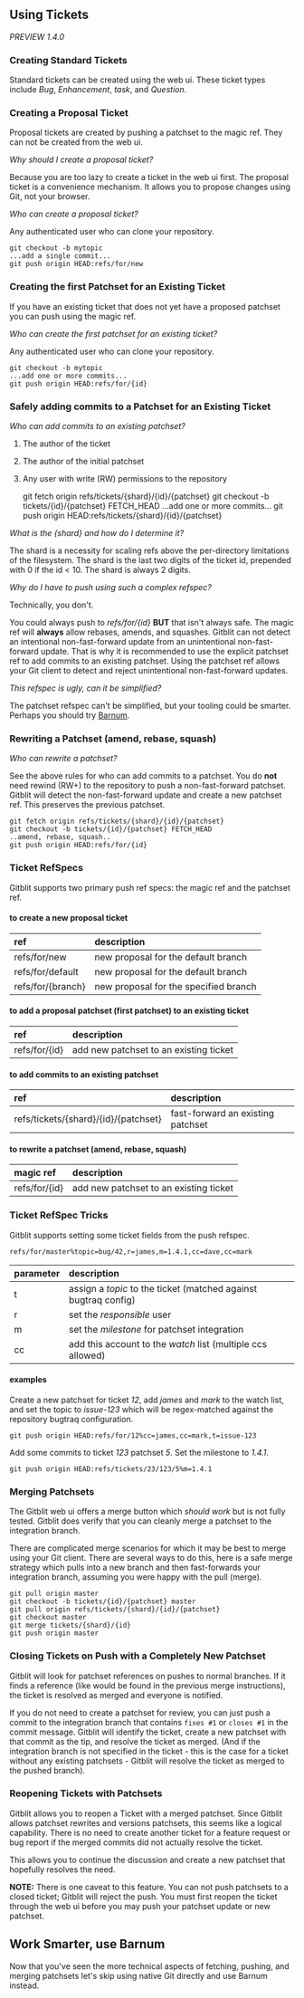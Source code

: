 ## Using Tickets

*PREVIEW 1.4.0*

### Creating Standard Tickets

Standard tickets can be created using the web ui.  These ticket types include *Bug*, *Enhancement*, *task*, and *Question*.

### Creating a Proposal Ticket

Proposal tickets are created by pushing a patchset to the magic ref.  They can not be created from the web ui.

*Why should I create a proposal ticket?*

Because you are too lazy to create a ticket in the web ui first.  The proposal ticket is a convenience mechanism.  It allows you to propose changes using Git, not your browser.

*Who can create a proposal ticket?*

Any authenticated user who can clone your repository.

    git checkout -b mytopic
    ...add a single commit...
    git push origin HEAD:refs/for/new

### Creating the first Patchset for an Existing Ticket

If you have an existing ticket that does not yet have a proposed patchset you can push using the magic ref.

*Who can create the first patchset for an existing ticket?*

Any authenticated user who can clone your repository.

    git checkout -b mytopic
    ...add one or more commits...
    git push origin HEAD:refs/for/{id}

### Safely adding commits to a Patchset for an Existing Ticket

*Who can add commits to an existing patchset?*

1. The author of the ticket
2. The author of the initial patchset
3. Any user with write (RW) permissions to the repository


    git fetch origin refs/tickets/{shard}/{id}/{patchset}
    git checkout -b tickets/{id}/{patchset} FETCH_HEAD
    ...add one or more commits...
    git push origin HEAD:refs/tickets/{shard}/{id}/{patchset}

*What is the {shard} and how do I determine it?*

The shard is a necessity for scaling refs above the per-directory limitations of the filesystem.  The shard is the last two digits of the ticket id, prepended with 0 if the id < 10.  The shard is always 2 digits.

*Why do I have to push using such a complex refspec?*

Technically, you don't.

You could always push to *refs/for/{id}* **BUT** that isn't always safe.  The magic ref will **always** allow rebases, amends, and squashes.  Gitblit can not detect an intentional non-fast-forward update from an unintentional non-fast-forward update.  That is why it is recommended to use the explicit patchset ref to add commits to an existing patchset.  Using the patchset ref allows your Git client to detect and reject unintentional non-fast-forward updates.

*This refspec is ugly, can it be simplified?*

The patchset refspec can't be simplified, but your tooling could be smarter.  Perhaps you should try [Barnum](tickets_barnum.html).

### Rewriting a Patchset (amend, rebase, squash)

*Who can rewrite a patchset?*

See the above rules for who can add commits to a patchset. You do **not** need rewind (RW+) to the repository to push a non-fast-forward patchset.  Gitblit will detect the non-fast-forward update and create a new patchset ref.  This preserves the previous patchset.

    git fetch origin refs/tickets/{shard}/{id}/{patchset}
    git checkout -b tickets/{id}/{patchset} FETCH_HEAD
    ..amend, rebase, squash..
    git push origin HEAD:refs/for/{id}

### Ticket RefSpecs

Gitblit supports two primary push ref specs: the magic ref and the patchset ref.

#### to create a new proposal ticket

| ref                  | description                                  |
| :------------------- | :------------------------------------------- |
| refs/for/new         | new proposal for the default branch          |
| refs/for/default     | new proposal for the default branch          |
| refs/for/{branch}    | new proposal for the specified branch        |

#### to add a proposal patchset (first patchset) to an existing ticket

| ref                  | description                                  |
| :------------------- | :------------------------------------------- |
| refs/for/{id}        | add new patchset to an existing ticket       |

#### to add commits to an existing patchset

| ref                                  | description                          |
| :----------------------------------- | :----------------------------------- |
| refs/tickets/{shard}/{id}/{patchset} | fast-forward an existing patchset    |


#### to rewrite a patchset (amend, rebase, squash)

| magic ref            | description                                  |
| :------------------- | :------------------------------------------- |
| refs/for/{id}        | add new patchset to an existing ticket       |

### Ticket RefSpec Tricks

Gitblit supports setting some ticket fields from the push refspec.

    refs/for/master%topic=bug/42,r=james,m=1.4.1,cc=dave,cc=mark

| parameter | description                                                     |
| :-------- | :-------------------------------------------------------------- |
| t         | assign a *topic* to the ticket (matched against bugtraq config) |
| r         | set the *responsible* user                                      |
| m         | set the *milestone* for patchset integration                    |
| cc        | add this account to the *watch* list (multiple ccs allowed)     |

#### examples

Create a new patchset for ticket *12*, add *james* and *mark* to the watch list, and set the topic to *issue-123* which will be regex-matched against the repository bugtraq configuration.

    git push origin HEAD:refs/for/12%cc=james,cc=mark,t=issue-123

Add some commits to ticket *123* patchset *5*.  Set the milestone to *1.4.1*.

    git push origin HEAD:refs/tickets/23/123/5%m=1.4.1

### Merging Patchsets

The Gitblit web ui offers a merge button which *should work* but is not fully tested.  Gitblit does verify that you can cleanly merge a patchset to the integration branch.

There are complicated merge scenarios for which it may be best to merge using your Git client.  There are several ways to do this, here is a safe merge strategy which pulls into a new branch and then fast-forwards your integration branch, assuming you were happy with the pull (merge).

    git pull origin master
    git checkout -b tickets/{id}/{patchset} master
    git pull origin refs/tickets/{shard}/{id}/{patchset}
    git checkout master
    git merge tickets/{shard}/{id}
    git push origin master

### Closing Tickets on Push with a Completely New Patchset

Gitblit will look for patchset references on pushes to normal branches.  If it finds a reference (like would be found in the previous merge instructions), the ticket is resolved as merged and everyone is notified.

If you do not need to create a patchset for review, you can just push a commit to the integration branch that contains `fixes #1` or `closes #1` in the commit message.  Gitblit will identify the ticket, create a new patchset with that commit as the tip, and resolve the ticket as merged.  (And if the integration branch is not specified in the ticket - this is the case for a ticket without any existing patchsets - Gitblit will resolve the ticket as merged to the pushed branch).

### Reopening Tickets with Patchsets

Gitblit allows you to reopen a Ticket with a merged patchset.  Since Gitblit allows patchset rewrites and versions patchsets, this seems like a logical capability.  There is no need to create another ticket for a feature request or bug report if the merged commits did not actually resolve the ticket.

This allows you to continue the discussion and create a new patchset that hopefully resolves the need.

**NOTE:**  There is one caveat to this feature.  You can not push patchsets to a closed ticket; Gitblit will reject the push.  You must first reopen the ticket through the web ui before you may push your patchset update or new patchset.

## Work Smarter, use Barnum

Now that you've seen the more technical aspects of fetching, pushing, and merging patchsets let's skip using native Git directly and use Barnum instead.
